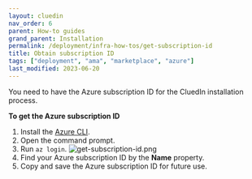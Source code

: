 ```yaml
---
layout: cluedin
nav_order: 6
parent: How-to guides
grand_parent: Installation
permalink: /deployment/infra-how-tos/get-subscription-id
title: Obtain subscription ID
tags: ["deployment", "ama", "marketplace", "azure"]
last_modified: 2023-06-20
---
```


You need to have the Azure subscription ID for the CluedIn installation process.

**To get the Azure subscription ID**

1. Install the [Azure CLI](https://learn.microsoft.com/en-us/cli/azure/install-azure-cli).
1. Open the command prompt.
1. Run `az login`.
![get-subscription-id.png](../../assets/images/ama/howtos/get-subscription-id.png)
1. Find your Azure subscription ID by the **Name** property.
1. Copy and save the Azure subscription ID for future use.
